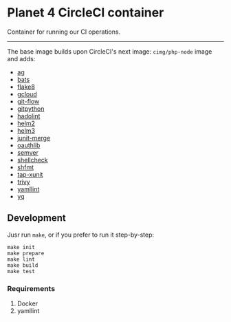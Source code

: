 
# Planet 4 CircleCI container

Container for running our CI operations.

---

The base image builds upon CircleCI's next image: `cimg/php-node` image and adds:
- [ag](https://github.com/ggreer/the_silver_searcher)
- [bats](https://www.npmjs.com/package/bats)
- [flake8](https://pypi.org/project/flake8/)
- [gcloud](https://cloud.google.com/sdk/docs/#install_the_latest_cloud_tools_version_cloudsdk_current_version)
- [git-flow](https://github.com/petervanderdoes/gitflow-avh)
- [gitpython](https://pypi.org/project/GitPython/)
- [hadolint](https://github.com/hadolint/hadolint)
- [helm2](https://github.com/kubernetes/helm)
- [helm3](https://github.com/kubernetes/helm)
- [junit-merge](https://www.npmjs.com/package/junit-merge)
- [oauthlib](https://pypi.org/project/requests-oauthlib/)
- [semver](https://pypi.org/project/semver/)
- [shellcheck](https://github.com/koalaman/shellcheck)
- [shfmt](https://github.com/mvdan/sh)
- [tap-xunit](https://github.com/aghassemi/tap-xunit)
- [trivy](https://github.com/aquasecurity/trivy)
- [yamllint](https://pypi.org/project/yamllint)
- [yq](https://pypi.org/project/yq)

## Development

Jusr run `make`, or if you prefer to run it step-by-step:

```
make init
make prepare
make lint
make build
make test
```

### Requirements

1.  Docker
2.  yamllint
